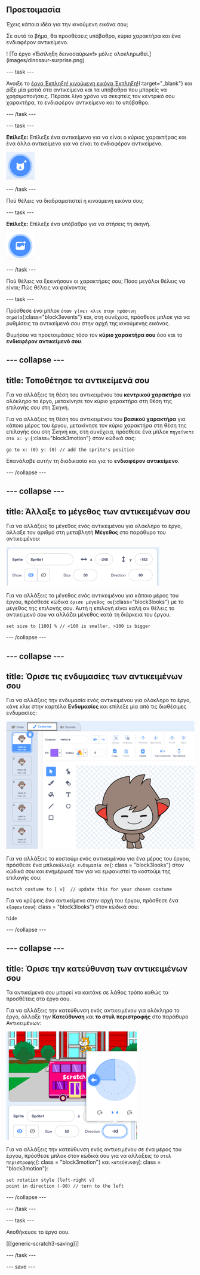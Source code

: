 ## Προετοιμασία

<div style="display: flex; flex-wrap: wrap">
<div style="flex-basis: 200px; flex-grow: 1; margin-right: 15px;">
Έχεις κάποια ιδέα για την κινούμενη εικόνα σου; 
  
Σε αυτό το βήμα, θα προσθέσεις υπόβαθρο, κύριο χαρακτήρα και ένα ενδιαφέρον αντικείμενο. 
</div>
<div>  
! [Το έργο «Έκπληξη δεινοσαύρων!» μόλις ολοκληρωθεί.](images/dinosaur-surprise.png)
</div>
</div>

--- task ---

Άνοιξε το [ έργο Έκπληξη! κινούμενη εικόνα Έκπληξη!](https://scratch.mit.edu/projects/582222532/editor){:target="_blank"} και ρίξε μία ματιά στα αντικείμενα και τα υπόβαθρα που μπορείς να χρησιμοποιήσεις. Πέρασε λίγο χρόνο να σκεφτείς τον κεντρικό σου χαρακτήρα, το ενδιαφέρον αντικείμενο και το υπόβαθρο.

--- /task ---

--- task ---

**Επίλεξε:** Επίλεξε ένα αντικείμενο για να είναι ο κύριος χαρακτήρας και ένα άλλο αντικείμενο για να είναι το ενδιαφέρον αντικείμενο.

![Το εικονίδιο «Επιλέξτε αντικείμενο».](images/add-sprite.png)

--- /task ---

Πού θέλεις να διαδραματιστεί η κινούμενη εικόνα σου;

--- task ---

**Επίλεξε:** Επίλεξε ένα υπόβαθρο για να στήσεις τη σκηνή.

![Το εικονίδιο «Επιλέξτε υπόβαθρο».](images/add-backdrop.png)

--- /task ---

Πού θέλεις να ξεκινήσουν οι χαρακτήρες σου; Πόσο μεγάλοι θέλεις να είναι; Πώς θέλεις να φαίνονται;

--- task ---

Πρόσθεσε ένα μπλοκ `όταν γίνει κλικ στην πράσινη σημαία`{:class="block3events"} και, στη συνέχεια, πρόσθεσε μπλοκ για να ρυθμίσεις τα αντικείμενά σου στην αρχή της κινούμενης εικόνας.

Θυμήσου να προετοιμάσεις τόσο τον **κύριο χαρακτήρα σου** όσο και το **ενδιαφέρον αντικείμενό σου**.

--- collapse ---
---
title: Τοποθέτησε τα αντικείμενά σου
---

Για να αλλάξεις τη θέση του αντικειμένου του **κεντρικού χαρακτήρα** για ολόκληρο το έργο, μετακίνησε τον κύριο χαρακτήρα στη θέση της επιλογής σου στη Σκηνή.

Για να αλλάξεις τη θέση του αντικειμένου του **βασικού χαρακτήρα** για κάποιο μέρος του έργου, μετακίνησε τον κύριο χαρακτήρα στη θέση της επιλογής σου στη Σκηνή και, στη συνέχεια, πρόσθεσε ένα μπλοκ `πηγαίνετε στο x: y:`{:class="block3motion"} στον κώδικά σας:

```blocks3
go to x: (0) y: (0) // add the sprite's position
```

Επανάλαβε αυτήν τη διαδικασία και για το **ενδιαφέρον αντικείμενο**.

--- /collapse ---

--- collapse ---
---
title: Άλλαξε το μέγεθος των αντικειμένων σου
---

Για να αλλάξεις το μέγεθος ενός αντικειμένου για ολόκληρο το έργο, άλλαξε τον αριθμό στη μεταβλητή **Μέγεθος** στο παράθυρο του αντικειμένου:

![](images/sprite-pane-size.png)

Για να αλλάξεις το μέγεθος ενός αντικειμένου για κάποιο μέρος του έργου, πρόσθεσε κώδικα `όρισε μέγεθος σε`{:class="block3looks"} με το μέγεθος της επιλογής σου. Αυτή η επιλογή είναι καλή αν θέλεις το αντικείμενό σου να αλλάζει μέγεθος κατά τη διάρκεια του έργου.

```blocks3
set size to [100] % // <100 is smaller, >100 is bigger
```

--- /collapse ---

--- collapse ---
---
title: Όρισε τις ενδυμασίες των αντικειμένων σου
---

Για να αλλάξεις την ενδυμασία ενός αντικειμένου για ολόκληρο το έργο, κάνε κλικ στην καρτέλα **Ενδυμασίες** και επίλεξε μία από τις διαθέσιμες ενδυμασίες:

![Η καρτέλα Ενδυμασίες, με τις διαθέσιμες ενδυμασίες για ένα αντικείμενο.](images/nano-costumes.png)

Για να αλλάξεις το κοστούμι ενός αντικειμένου για ένα μέρος του έργου, πρόσθεσε ένα μπλοκ`άλλαξε ενδυμασία σε`{: class = "block3looks"} στον κώδικά σου και ενημέρωσέ τον για να εμφανιστεί το κοστούμι της επιλογής σου:

```blocks3
switch costume to [ v]  // update this for your chosen costume
```

Για να κρύψεις ένα αντικείμενο στην αρχή του έργου, πρόσθεσε ένα `εξαφανίσου`{: class = "block3looks"} στον κώδικά σου:

```blocks3
hide 
```

--- /collapse ---

--- collapse ---
---
title: Όρισε την κατεύθυνση των αντικειμένων σου
---

Τα αντικείμενά σου μπορεί να κοιτάνε σε λάθος τρόπο καθώς τα προσθέτεις στο έργο σου.

Για να αλλάξεις την κατεύθυνση ενός αντικειμένου για ολόκληρο το έργο, άλλαξε την **Κατεύθυνση** και **το στυλ περιστροφής** στο παράθυρο Αντικειμένων:

![Το μενού Κατεύθυνση and στυλ περιστροφής στο παράθυρο Αντικειμένων.](images/sprite-pane-direction.png)

Για να αλλάξεις την κατεύθυνση ενός αντικειμένου σε ένα μέρος του έργου, πρόσθεσε μπλοκ στον κώδικά σου για να αλλάξεις το `στυλ περιστροφής`{: class = "block3motion"} και `κατεύθυνση`{: class = "block3motion"}:

```blocks3
set rotation style [left-right v]
point in direction (-90) // turn to the left
```

--- /collapse ---

--- /task ---

--- task ---

Αποθήκευσε το έργο σου.

[[[generic-scratch3-saving]]]

--- /task ---

--- save ---
